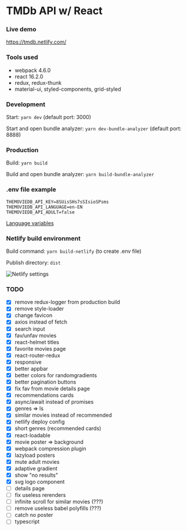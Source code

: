 # TMDb API w/ React

### Live demo

https://tmdb.netlify.com/

### Tools used

- webpack 4.6.0
- react 16.2.0
- redux, redux-thunk
- material-ui, styled-components, grid-styled

### Development

Start: `yarn dev` (default port: 3000)

Start and open bundle analyzer: `yarn dev-bundle-analyzer` (default port: 8888)

### Production

Build: `yarn build`

Build and open bundle analyzer: `yarn build-bundle-analyzer`

### .env file example

```
THEMOVIEDB_API_KEY=8SUisSHs7sSIsioSPsms
THEMOVIEDB_API_LANGUAGE=en-EN
THEMOVIEDB_API_ADULT=false
```

[Language variables](https://developers.themoviedb.org/3/getting-started/languages)

### Netlify build environment

Build command: `yarn build-netlify` (to create .env file)

Publish directory: `dist`

![Netlify settings](https://i.imgur.com/4YwWV1u.png)

### TODO

- [x] remove redux-logger from production build
- [x] remove style-loader
- [x] change favicon
- [x] axios instead of fetch
- [x] search input
- [x] fav/unfav movies
- [x] react-helmet titles
- [x] favorite movies page
- [x] react-router-redux
- [x] responsive
- [x] better appbar
- [x] better colors for randomgradients
- [x] better pagination buttons
- [x] fix fav from movie details page
- [x] recommendations cards
- [x] async/await instead of promises
- [x] genres => ls
- [x] similar movies instead of recommended
- [x] netlify deploy config
- [x] short genres (recommended cards)
- [x] react-loadable
- [x] movie poster => background
- [x] webpack compression plugin
- [x] lazyload posters
- [x] mute adult movies
- [x] adaptive gradient
- [x] show "no results"
- [x] svg logo component
- [ ] details page
- [ ] fix useless rerenders
- [ ] infinite scroll for similar movies (???)
- [ ] remove useless babel polyfills (???)
- [ ] catch no poster
- [ ] typescript
